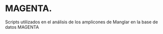 # MAGENTA.
Scripts utilizados en el análisis de los amplicones de Manglar en la base de datos MAGENTA
